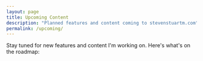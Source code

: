 ```yaml
---
layout: page
title: Upcoming Content
description: "Planned features and content coming to stevenstuartm.com"
permalink: /upcoming/
---
```


Stay tuned for new features and content I'm working on. Here's what's on the roadmap:

<div id="upcoming-list" class="upcoming-list">
  <!-- Content will be generated from JSON data -->
</div>

<script>
// Load upcoming items from JSON file
fetch('{{ "/assets/data/upcoming-items.json" | relative_url }}')
  .then(response => response.json())
  .then(data => {
    renderUpcomingItems(data);
  })
  .catch(error => {
    console.error('Error loading upcoming items:', error);
    document.getElementById('upcoming-list').innerHTML = '<p>Unable to load upcoming items. Please try again later.</p>';
  });

function renderUpcomingItems(items) {
  const container = document.getElementById('upcoming-list');

  // Sort items by delivery date (earliest first)
  const sortedItems = items.sort((a, b) => {
    return new Date(a.deliveryDate) - new Date(b.deliveryDate);
  });

  let html = '';

  sortedItems.forEach(item => {
    // Format the date for display
    const date = new Date(item.deliveryDate);
    const formattedDate = date.toLocaleDateString('en-US', {
      year: 'numeric',
      month: 'long',
      day: 'numeric'
    });

    // Format status for display
    const statusDisplay = item.status.charAt(0).toUpperCase() + item.status.slice(1);

    html += `
      <div class="upcoming-item status-${item.status}">
        <div class="upcoming-header">
          <div class="upcoming-title-row">
            <h3>${item.title}</h3>
            <span class="status-badge status-${item.status}">${statusDisplay}</span>
          </div>
          <span class="delivery-date">${formattedDate}</span>
        </div>
        <p class="upcoming-description">${item.description}</p>
      </div>
    `;
  });

  container.innerHTML = html;
}
</script>
